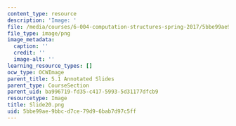 ```yaml
---
content_type: resource
description: 'Image: '
file: /media/courses/6-004-computation-structures-spring-2017/5bbe99ae9bbcd7ce79d96bab7d97c5ff_Slide20.png
file_type: image/png
image_metadata:
  caption: ''
  credit: ''
  image-alt: ''
learning_resource_types: []
ocw_type: OCWImage
parent_title: 5.1 Annotated Slides
parent_type: CourseSection
parent_uid: ba996719-fd35-c417-5993-5d31177dfcb9
resourcetype: Image
title: Slide20.png
uid: 5bbe99ae-9bbc-d7ce-79d9-6bab7d97c5ff
---
```

